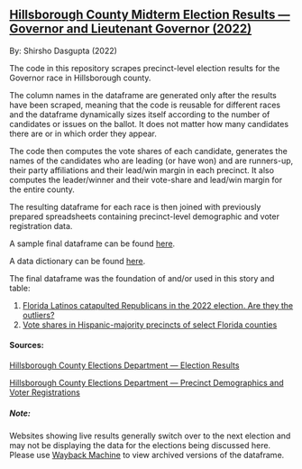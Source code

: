 ## [Hillsborough County Midterm Election Results — Governor and Lieutenant Governor (2022)](https://github.com/shirshod/florida_midterms_2022/blob/main/precinct_results/hillsborough/gov_hillsborough_scraper.ipynb)

By: Shirsho Dasgupta (2022)

The code in this repository scrapes precinct-level election results for the Governor race in Hillsborough county. 

The column names in the dataframe are generated only after the results have been scraped, meaning that the code is reusable for different races and the dataframe dynamically sizes itself according to the number of candidates or issues on the ballot. It does not matter how many candidates there are or in which order they appear. 

The code then computes the vote shares of each candidate, generates the names of the candidates who are leading (or have won) and are runners-up, their party affiliations and their lead/win margin in each precinct. It also computes the leader/winner and their vote-share and lead/win margin for the entire county. 

The resulting dataframe for each race is then joined with previously prepared spreadsheets containing precinct-level demographic and voter registration data.

A sample final dataframe can be found [here](https://github.com/shirshod/florida_midterms_2022/blob/main/precinct_results/hillsborough/governor_hillsborough/scraper_files/gov_hillsborough_scraper_report_11-14-2022-2055.csv).

A data dictionary can be found [here](). 

The final dataframe was the foundation of and/or used in this story and table:
1. [Florida Latinos catapulted Republicans in the 2022 election. Are they the outliers?](https://www.miamiherald.com/news/politics-government/article268644252.html)
2. [Vote shares in Hispanic-majority precincts of select Florida counties](https://www.datawrapper.de/_/72L8M/)

#### Sources:
[Hillsborough County Elections Department — Election Results](https://enr.electionsfl.org/HIL/3311/Precincts/46493/0/447/)

[Hillsborough County Elections Department — Precinct Demographics and Voter Registrations](https://www.votehillsborough.gov/Portals/Hillsborough/Documents/Current%20Voter%20Statistics/2022/September%202022/September%20Summary%20Precinct%20Demographic%20Analysis.pdf)

##### Note:
Websites showing live results generally switch over to the next election and may not be displaying the data for the elections being discussed here. Please use [Wayback Machine](https://archive.org/web/) to view archived versions of the dataframe. 
